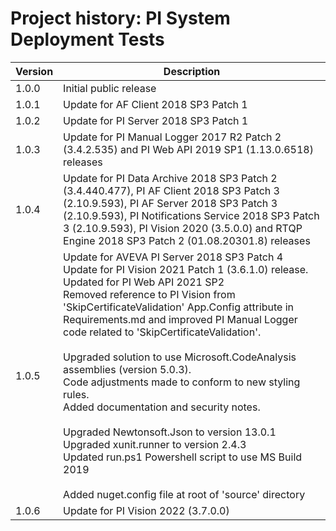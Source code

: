 # Project history: PI System Deployment Tests

| Version | Description                           |
| ------- | ------------------------------------- |
| 1.0.0   | Initial public release                |
| 1.0.1   | Update for AF Client 2018 SP3 Patch 1 |
| 1.0.2   | Update for PI Server 2018 SP3 Patch 1 |
| 1.0.3   | Update for PI Manual Logger 2017 R2 Patch 2 (3.4.2.535) and PI Web API 2019 SP1 (1.13.0.6518) releases |
| 1.0.4   | Update for PI Data Archive 2018 SP3 Patch 2 (3.4.440.477), PI AF Client 2018 SP3 Patch 3 (2.10.9.593), PI AF Server 2018 SP3 Patch 3 (2.10.9.593), PI Notifications Service 2018 SP3 Patch 3 (2.10.9.593), PI Vision 2020 (3.5.0.0) and RTQP Engine 2018 SP3 Patch 2 (01.08.20301.8) releases|
| 1.0.5   | Update for AVEVA PI Server 2018 SP3 Patch 4 <br>Update for PI Vision 2021 Patch 1 (3.6.1.0) release.<br> Updated for PI Web API 2021 SP2<br> Removed reference to PI Vision from 'SkipCertificateValidation' App.Config attribute in Requirements.md and improved PI Manual Logger code related to 'SkipCertificateValidation'.<br><br> Upgraded solution to use Microsoft.CodeAnalysis assemblies (version 5.0.3). <br> Code adjustments made to conform to new styling rules. <br> Added documentation and security notes. <br><br> Upgraded Newtonsoft.Json to version 13.0.1 <br> Upgraded xunit.runner to version 2.4.3 <br> Updated run.ps1 Powershell script to use MS Build 2019 <br><br> Added nuget.config file at root of 'source' directory  |
| 1.0.6   | Update for PI Vision 2022 (3.7.0.0) |
